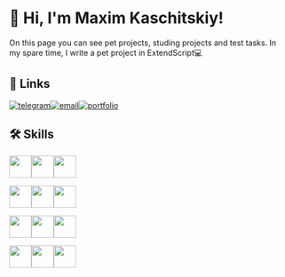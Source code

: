 # 👋 Hi, I'm Maxim Kaschitskiy!

On this page you can see pet projects, studing projects and test tasks. In my spare time, I write a pet project in ExtendScript💻

## 🔗 Links
[![telegram](https://img.shields.io/badge/Telegram-grey?style=for-the-badge&logo=telegram)](https://t.me/synthfreak)[![email](https://img.shields.io/badge/Email-dimgrey?style=for-the-badge)](mailto:maxim.kaschitskiy@yandex.ru)[![portfolio](https://img.shields.io/badge/portfolio-dimgrey?style=for-the-badge)](https://maximkaschitskiy.github.io/portfolio/)

## 🛠 Skills
<img height="40px" src="https://cdn.jsdelivr.net/gh/devicons/devicon/icons/html5/html5-original.svg" style="height: 40px;"/><img height="40px" src="https://cdn.jsdelivr.net/gh/devicons/devicon/icons/css3/css3-original.svg" /><img height="40px" src="https://cdn.jsdelivr.net/gh/devicons/devicon/icons/javascript/javascript-original.svg" />

<img height="40px" src="https://cdn.jsdelivr.net/gh/devicons/devicon/icons/react/react-original-wordmark.svg" /><img height="40px" src="https://cdn.jsdelivr.net/gh/devicons/devicon/icons/nextjs/nextjs-original-wordmark.svg" /><img height="40px" src="https://cdn.jsdelivr.net/gh/devicons/devicon/icons/materialui/materialui-original.svg" />    

<img height="40px" src="https://cdn.jsdelivr.net/gh/devicons/devicon/icons/nodejs/nodejs-original-wordmark.svg" /><img height="40px" src="https://cdn.jsdelivr.net/gh/devicons/devicon/icons/express/express-original-wordmark.svg" /><img height="40px" src="https://cdn.jsdelivr.net/gh/devicons/devicon/icons/mongodb/mongodb-original-wordmark.svg" />

<img height="40px" src="https://cdn.jsdelivr.net/gh/devicons/devicon/icons/git/git-original-wordmark.svg" /><img height="40px" src="https://cdn.jsdelivr.net/gh/devicons/devicon/icons/ubuntu/ubuntu-plain-wordmark.svg" /><img height="40px" src="https://cdn.jsdelivr.net/gh/devicons/devicon/icons/nginx/nginx-original.svg" />
